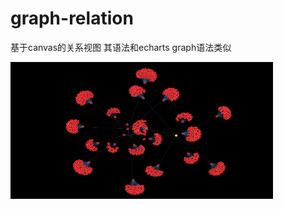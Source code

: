# graph-relation

基于canvas的关系视图 其语法和echarts graph语法类似

[<img alt="Force Dragging III" src="https://github.com/lihhhh/graph-relation/blob/master/static/images/img1.png" width="420" height="219">](https://github.com/lihhhh/graph-relation/blob/master/static/images/img1.png)

